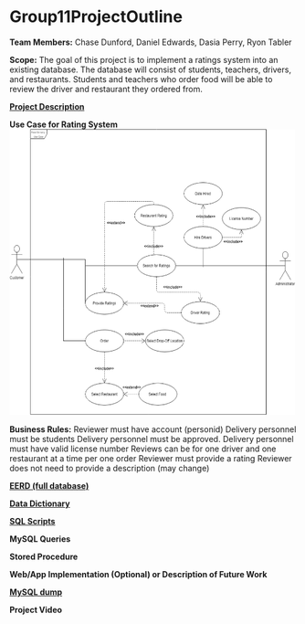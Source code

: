 # Group11ProjectOutline
**Team Members:** Chase Dunford, Daniel Edwards, Dasia Perry, Ryon Tabler

**Scope:** The goal of this project is to implement a ratings system into an existing
database. The database will consist of students, teachers, drivers, and restaurants.
Students and teachers who order food will be able to review the driver and restaurant
they ordered from.

**<a href="https://github.com/cdunfordUNCC/GroupProject/raw/main/Project.docx">Project Description</a>**

**Use Case for Rating System**
<br>
<img src="https://github.com/cdunfordUNCC/GroupProject/blob/main/Use%20Case.png" alt="Use Case for Rating System" height="500" width="500">

**Business Rules:**
Reviewer must have account (personid)
Delivery personnel must be students
Delivery personnel must be approved.
Delivery personnel must have valid license number
Reviews can be for one driver and one restaurant at a time per one order
Reviewer must provide a rating
Reviewer does not need to provide a description (may change)

**<a href="https://github.com/cdunfordUNCC/GroupProject/raw/main/EERD%20fully%20normalized.mwb">EERD (full database)</a>**

**<a href="https://github.com/cdunfordUNCC/GroupProject/raw/main/Data%20Dictionary.docx">Data Dictionary</a>**

**<a href="https://github.com/cdunfordUNCC/GroupProject/blob/main/Campus%20Eats%20Script.sql">SQL Scripts</a>**

**MySQL Queries**

**Stored Procedure**

**Web/App Implementation (Optional) or Description of Future Work**

**<a href="https://github.com/cdunfordUNCC/GroupProject/blob/main/SQL%20Dump.sql">MySQL dump</a>**

**Project Video**
